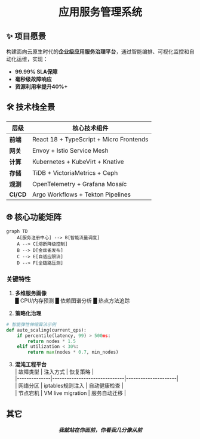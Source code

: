 <center>

# 应用服务管理系统

</center>

## ✨ 项目愿景

构建面向云原生时代的**企业级应用服务治理平台**，通过智能编排、可视化监控和自动化运维，实现：

- **99.99% SLA保障**  
- **毫秒级故障响应**  
- **资源利用率提升40%+**

## 🛠️ 技术栈全景

| 层级        | 核心技术组件                          |  
|--------------|-------------------------------------|  
| **前端**    | React 18 + TypeScript + Micro Frontends |  
| **网关**    | Envoy + Istio Service Mesh          |  
| **计算**    | Kubernetes + KubeVirt + Knative     |  
| **存储**    | TiDB + VictoriaMetrics + Ceph       |  
| **观测**    | OpenTelemetry + Grafana Mosaïc      |  
| **CI/CD**   | Argo Workflows + Tekton Pipelines   |

## 🌐 核心功能矩阵

```mermaid
graph TD
    A[服务注册中心] --> B[智能流量调度]
    A --> C[熔断降级控制]
    B --> D[金丝雀发布]
    C --> E[自适应限流]
    D --> F[全链路压测]
```

### 关键特性
1. **多维服务画像**  
█ CPU/内存预测 █ 依赖图谱分析 █ 热点方法追踪

2. **策略化治理**  
```python
# 智能弹性伸缩算法示例
def auto_scaling(current_qps):
    if percentile(latency, 99) > 500ms:
        return nodes * 1.5
    elif utilization < 30%:
        return max(nodes * 0.7, min_nodes)
```

3. **混沌工程平台**  
| 故障类型       | 注入方式           | 恢复策略         |  
|--------------|------------------------------|---------------------|  
| 网络分区       | iptables规则注入   | 自动健康检查     |  
| 节点宕机       | VM live migration  | 服务自动迁移     |

## 其它


<h5 align="center">我就站在你面前，你看我几分像从前<h5>

